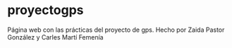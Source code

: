 # proyectogps
Página web con las prácticas del proyecto de gps.
Hecho por Zaida Pastor González y Carles Martí Femenía
